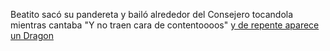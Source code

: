 Beatito sacó su pandereta y bailó alrededor del Consejero tocandola mientras cantaba "Y no traen cara de contentoooos"
[y de repente aparece un Dragon](../dragon/ataque.md)

